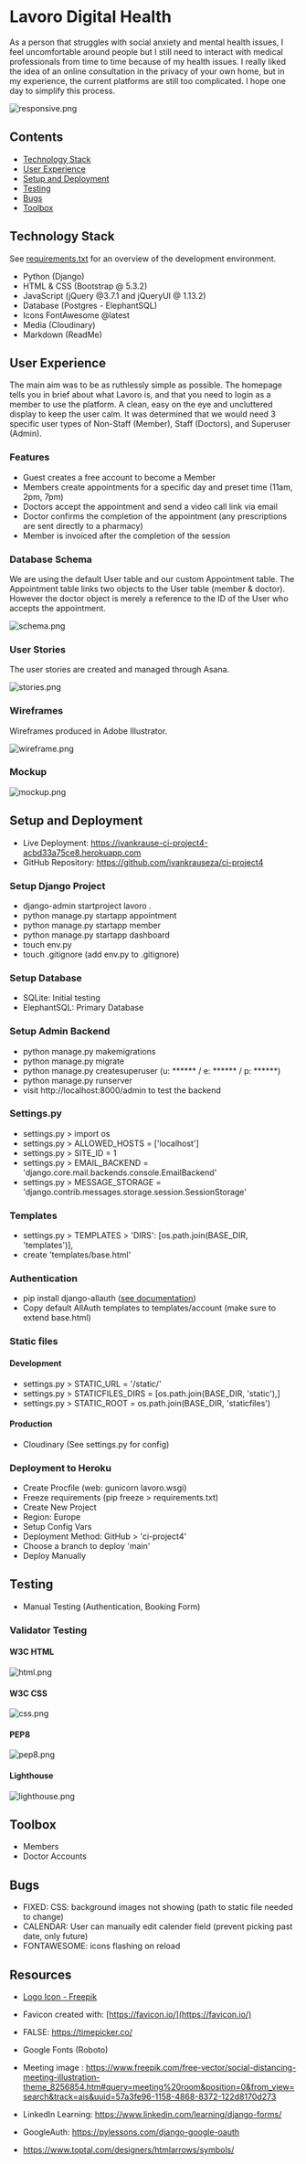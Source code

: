 # Lavoro Digital Health
As a person that struggles with social anxiety and mental health issues, I feel uncomfortable around people but I still need to interact with medical professionals from time to time because of my health issues. I really liked the idea of an online consultation in the privacy of your own home, but in my experience, the current platforms are still too complicated. I hope one day to simplify this process.

![responsive.png](static/readme/responsive.png)

## Contents
- [Technology Stack](#technology-stack)
- [User Experience](#user-experience)
- [Setup and Deployment](#setup-and-deployment)
- [Testing](#testing)
- [Bugs](#bugs)
- [Toolbox](#toolbox)

## Technology Stack
See [requirements.txt](https://github.com/ivankrauseza/ci-project4/blob/main/requirements.txt) for an overview of the development environment.  
- Python (Django)
- HTML & CSS (Bootstrap @ 5.3.2)
- JavaScript (jQuery @3.7.1 and jQueryUI @ 1.13.2)
- Database (Postgres - ElephantSQL)
- Icons FontAwesome @latest
- Media (Cloudinary)
- Markdown (ReadMe)

## User Experience
The main aim was to be as ruthlessly simple as possible. The homepage tells you in brief about what Lavoro is, and that you need to login as a member to use the platform. A clean, easy on the eye and uncluttered display to keep the user calm. It was determined that we would need 3 specific user types of Non-Staff (Member), Staff (Doctors), and Superuser (Admin).

### Features
- Guest creates a free account to become a Member
- Members create appointments for a specific day and preset time (11am, 2pm, 7pm)
- Doctors accept the appointment and send a video call link via email
- Doctor confirms the completion of the appointment (any prescriptions are sent directly to a pharmacy)
- Member is invoiced after the completion of the session

### Database Schema
We are using the default User table and our custom Appointment table. The Appointment table links two objects to the User table (member & doctor). However the doctor object is merely a reference to the ID of the User who accepts the appointment.

![schema.png](static/readme/schema.png)

### User Stories
The user stories are created and managed through Asana.  

![stories.png](static/readme/stories.png)

### Wireframes
Wireframes produced in Adobe Illustrator.

![wireframe.png](static/readme/wireframe.png)

### Mockup
![mockup.png](static/readme/mockup.png)

## Setup and Deployment
- Live Deployment: https://ivankrause-ci-project4-acbd33a75ce8.herokuapp.com
- GitHub Repository: https://github.com/ivankrauseza/ci-project4

### Setup Django Project
- django-admin startproject lavoro .
- python manage.py startapp appointment
- python manage.py startapp member
- python manage.py startapp dashboard
- touch env.py
- touch .gitignore (add env.py to .gitignore)

### Setup Database
- SQLite: Initial testing
- ElephantSQL: Primary Database

### Setup Admin Backend
- python manage.py makemigrations
- python manage.py migrate
- python manage.py createsuperuser (u: ****** / e: ****** / p: ******)
- python manage.py runserver
- visit http://localhost:8000/admin to test the backend

### Settings.py
- settings.py > import os
- settings.py > ALLOWED_HOSTS = ['localhost']
- settings.py > SITE_ID = 1
- settings.py > EMAIL_BACKEND = 'django.core.mail.backends.console.EmailBackend'
- settings.py > MESSAGE_STORAGE = 'django.contrib.messages.storage.session.SessionStorage'

### Templates
- settings.py > TEMPLATES > 'DIRS': [os.path.join(BASE_DIR, 'templates')],
- create 'templates/base.html'

### Authentication
- pip install django-allauth ([see documentation](https://docs.allauth.org/en/latest/installation/quickstart.html))
- Copy default AllAuth templates to templates/account (make sure to extend base.html)

### Static files 
#### Development
- settings.py > STATIC_URL = '/static/'
- settings.py > STATICFILES_DIRS = [os.path.join(BASE_DIR, 'static'),]
- settings.py > STATIC_ROOT = os.path.join(BASE_DIR, 'staticfiles')

#### Production
- Cloudinary (See settings.py for config)

### Deployment to Heroku
- Create Procfile (web: gunicorn lavoro.wsgi)
- Freeze requirements (pip freeze > requirements.txt)
- Create New Project
- Region: Europe 
- Setup Config Vars
- Deployment Method: GitHub > 'ci-project4'
- Choose a branch to deploy 'main'
- Deploy Manually

## Testing
- Manual Testing (Authentication, Booking Form)
### Validator Testing 
#### W3C HTML
![html.png](static/readme/html.png)
#### W3C CSS
![css.png](static/readme/css.png)
#### PEP8
![pep8.png](static/readme/pep8.png)
#### Lighthouse
![lighthouse.png](static/readme/lighthouse.png)


## Toolbox
- Members
- Doctor Accounts

## Bugs
- FIXED: CSS: background images not showing (path to static file needed to change)
- CALENDAR: User can manually edit calender field (prevent picking past date, only future)
- FONTAWESOME: icons flashing on reload

## Resources
- [Logo Icon - Freepik](https://www.freepik.com/free-vector/lion-fire-gradient-mascot-illustration-logo-design_54089107.htm#query=flame%20head&position=18&from_view=search&track=ais&uuid=17e479dc-1bd0-4830-8e21-a8fb72937208)
- Favicon created with: [https://favicon.io/](https://favicon.io/)
- FALSE: https://timepicker.co/
- Google Fonts (Roboto)

- Meeting image : https://www.freepik.com/free-vector/social-distancing-meeting-illustration-theme_8256854.htm#query=meeting%20room&position=0&from_view=search&track=ais&uuid=57a3fe96-1158-4868-8372-122d8170d273
- LinkedIn Learning: https://www.linkedin.com/learning/django-forms/
- GoogleAuth: https://pylessons.com/django-google-oauth
- https://www.toptal.com/designers/htmlarrows/symbols/